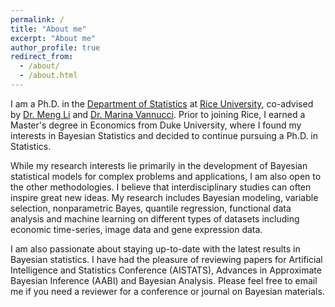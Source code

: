 ```yaml
---
permalink: /
title: "About me"
excerpt: "About me"
author_profile: true
redirect_from: 
  - /about/
  - /about.html
---
```


I am a Ph.D. in the [Department of Statistics](https://eceweb.rice.edu/) at [Rice University](https://www.rice.edu/), co-advised by [Dr. Meng Li](http://meng.rice.edu/) and [Dr. Marina Vannucci](http://marina.blogs.rice.edu/). Prior to joining Rice, I earned a Master's degree in Economics from Duke University, where I found my interests in Bayesian Statistics and decided to continue pursuing a Ph.D. in Statistics.

While my research interests lie primarily in the development of Bayesian statistical models for complex problems and applications, I am also open to the other methodologies. I believe that interdisciplinary studies can often inspire great new ideas. My research includes Bayesian modeling, variable selection, nonparametric Bayes, quantile regression, functional data analysis and machine learning on different types of datasets including economic time-series, image data and gene expression data.

I am also passionate about staying up-to-date with the latest results in Bayesian statistics. I have had the pleasure of reviewing papers for Artificial Intelligence and Statistics Conference (AISTATS), Advances in Approximate Bayesian Inference (AABI) and Bayesian Analysis. Please feel free to email me if you need a reviewer for a conference or journal on Bayesian materials.
